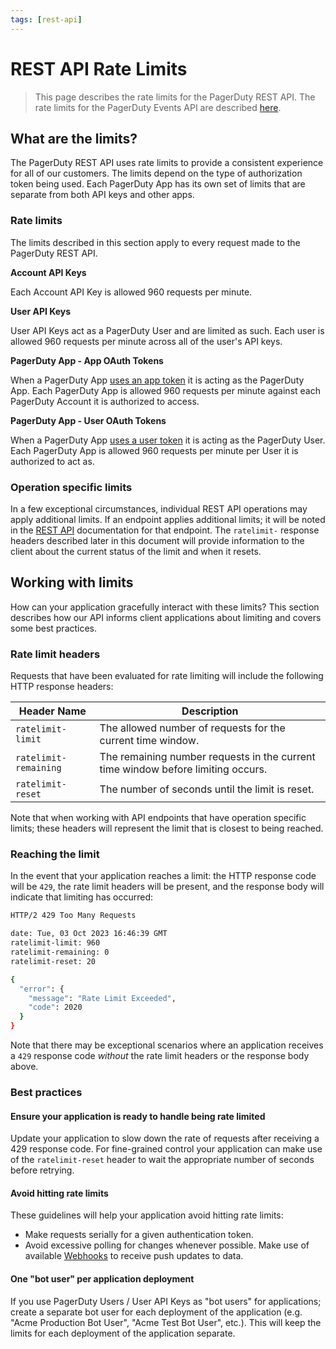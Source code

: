 ```yaml
---
tags: [rest-api]
---
```


# REST API Rate Limits

<!-- theme: info -->
> This page describes the rate limits for the PagerDuty REST API. The rate limits for the 
> PagerDuty Events API are described [here](../../docs/events-API-v2/05-Rate-Limits.md).

## What are the limits?

The PagerDuty REST API uses rate limits to provide a consistent experience for all of our customers. The limits depend on the type of authorization token being used. Each PagerDuty App has its own set of limits that are separate from both API keys and other apps.

### Rate limits
The limits described in this section apply to every request made to the PagerDuty REST API.

**Account API Keys**

Each Account API Key is allowed 960 requests per minute.

**User API Keys**

User API Keys act as a PagerDuty User and are limited as such. Each user is allowed 960 requests per minute across all of the user's API keys.

**PagerDuty App - App OAuth Tokens**

When a PagerDuty App [uses an app token](../../docs/app-integration-development/08-OAuth-Functionality.md) it is acting as the PagerDuty App. Each PagerDuty App is allowed 960 requests per minute against each PagerDuty Account it is authorized to access.

**PagerDuty App - User OAuth Tokens**

When a PagerDuty App [uses a user token](../../docs/app-integration-development/08-OAuth-Functionality.md) it is acting as the PagerDuty User. Each PagerDuty App is allowed 960 requests per minute per User it is authorized to act as.

### Operation specific limits
In a few exceptional circumstances, individual REST API operations may apply additional limits. If an endpoint applies additional limits; it will be noted in the [REST API](/api-reference/) documentation for that endpoint. The `ratelimit-` response headers described later in this document will provide information to the client about the current status of the limit and when it resets.

## Working with limits
How can your application gracefully interact with these limits? This section describes how our API informs client applications about limiting and covers some best practices.

### Rate limit headers
Requests that have been evaluated for rate limiting will include the following HTTP response headers:

|Header Name|Description|
|-|-|
|`ratelimit-limit`|The allowed number of requests for the current time window.|
|`ratelimit-remaining`|The remaining number requests in the current time window before limiting occurs.|
|`ratelimit-reset`|The number of seconds until the limit is reset.|

Note that when working with API endpoints that have operation specific limits; these headers will represent the limit that is closest to being reached.

### Reaching the limit
In the event that your application reaches a limit: the HTTP response code will be `429`, the rate limit headers will be present, and the response body will indicate that limiting has occurred:

```bash
HTTP/2 429 Too Many Requests

date: Tue, 03 Oct 2023 16:46:39 GMT
ratelimit-limit: 960
ratelimit-remaining: 0
ratelimit-reset: 20

{
  "error": {
    "message": "Rate Limit Exceeded",
    "code": 2020
  }
}
```

Note that there may be exceptional scenarios where an application receives a `429` response code _without_ the rate limit headers or the response body above.

### Best practices

#### Ensure your application is ready to handle being rate limited
Update your application to slow down the rate of requests after receiving a 429 response code. For fine-grained control your application can make use of the `ratelimit-reset` header to wait the appropriate number of seconds before retrying.

#### Avoid hitting rate limits
These guidelines will help your application avoid hitting rate limits:
* Make requests serially for a given authentication token.
* Avoid excessive polling for changes whenever possible. Make use of available [Webhooks](../../docs/webhooks/01-Overview.md) to receive push updates to data.

#### One "bot user" per application deployment
If you use PagerDuty Users / User API Keys as "bot users" for applications; create a separate bot user for each deployment of the application (e.g. "Acme Production Bot User", "Acme Test Bot User", etc.). This will keep the limits for each deployment of the application separate.
